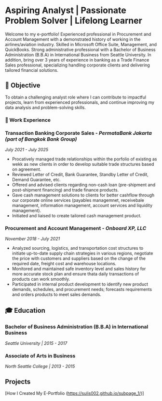 
# Aspiring Analyst | Passionate Problem Solver | Lifelong Learner

Welcome to my e-portfolio! Experienced professional in Procurement and Account Management with a demonstrated history of working in the airlines/aviation industry. Skilled in Microsoft Office Suite, Management, and QuickBooks. Strong administrative professional with a Bachelor of Business Administration (B.B.A) in International Business from Seattle University. In addition, bring over 3 years of experience in banking as a Trade Finance Sales professional, specializing handling corporate clients and delivering tailored financial solutions.

## 📌 Objective

To obtain a challenging analyst role where I can contribute to impactful projects, learn from experienced professionals, and continue improving my data analysis and problem-solving skills.

### 💼 Work Experience

### **Transaction Banking Corporate Sales** - *PermataBank Jakarta (part of Bangkok Bank Group)*
*July 2021 - July 2025*

- Procatively managed trade relationships within the porfolio of existing as wekk as new clients in order to develop suitable trade structures based on agreement.
- Reviewed Letter of Credit, Bank Guarantee, Standby Letter of Credit, Demand Guarantee, etc.
- Offered and advised clients regarding non-cash loan (pre-shipment and post-shipment financing) and trade finance products.
- Gave cash management solutions to clients for better cashflow through our corporate online services (payables managemnet, receivebale management, information management, account services and liquidity management).
- Initiated and liaised to create tailored cash management product.

### **Procurement and Account Management** - *Onboard XP, LLC*
*November 2018 - July 2021* 

- Analyzed sourcing, logistics, and transportation cost structures to initiate up-to-date supply chain strategies in various regions, negotiate the price with customers and suppliers based on the change of the required date, freight cost and warehouse locations.
- Monitored and maintained safe inventory level and sales history for more accurate stock plan and ensure thata daily transactions of products can work smoothly.
- Participated in internal product development to identify new product demands, schedules, and procurement needs; forecasts requirements and orders products to meet sales demands.

## 🎓 Education 

### **Bachelor of Business Administration (B.B.A) in International Business**
*Seattle University | 2015 - 2017* 

### **Associate of Arts in Business**
*North Seattle College | 2013 - 2015* 



## Projects
[How I Created My E-Portfolio (https://sulis002.github.io/subpage_1/)]
